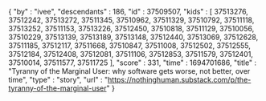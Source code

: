 {
  "by" : "ivee",
  "descendants" : 186,
  "id" : 37509507,
  "kids" : [ 37513276, 37512242, 37513272, 37511345, 37510962, 37511329, 37510792, 37511118, 37513252, 37511153, 37513226, 37512450, 37510818, 37511129, 37510056, 37510229, 37513139, 37513189, 37513148, 37512440, 37513069, 37512628, 37511185, 37512117, 37511668, 37510847, 37511008, 37512502, 37512555, 37512184, 37512408, 37512081, 37511106, 37512853, 37511579, 37512401, 37510014, 37511577, 37511725 ],
  "score" : 331,
  "time" : 1694701686,
  "title" : "Tyranny of the Marginal User: why software gets worse, not better, over time",
  "type" : "story",
  "url" : "https://nothinghuman.substack.com/p/the-tyranny-of-the-marginal-user"
}
